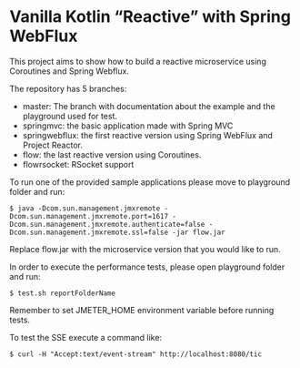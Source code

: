 # Vanilla Kotlin “Reactive” with Spring WebFlux

This project aims to show how to build a reactive microservice using Coroutines and Spring Webflux.

The repository has 5 branches:

* master: The branch with documentation about the example and the playground used for test.
* springmvc: the basic application made with Spring MVC
* springwebflux: the first reactive version using Spring WebFlux and Project Reactor. 
* flow: the last reactive version using Coroutines.
* flowrsocket: RSocket support


To run one of the provided sample applications please move to playground folder and run:

	$ java -Dcom.sun.management.jmxremote -Dcom.sun.management.jmxremote.port=1617 -Dcom.sun.management.jmxremote.authenticate=false -Dcom.sun.management.jmxremote.ssl=false -jar flow.jar

Replace flow.jar with the microservice version that you would like to run.


In order to execute the performance tests, please open playground folder and run:

	$ test.sh reportFolderName

Remember to set JMETER_HOME environment variable before running tests.

To test the SSE execute a command like:

    $ curl -H "Accept:text/event-stream" http://localhost:8080/tic



